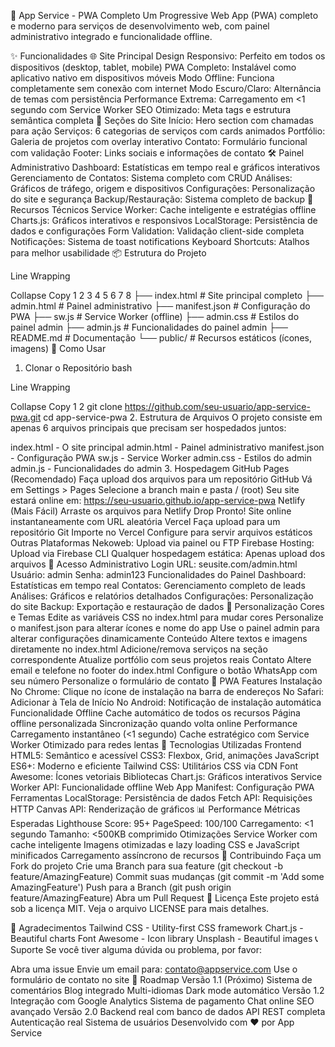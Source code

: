 🚀 App Service - PWA Completo
Um Progressive Web App (PWA) completo e moderno para serviços de desenvolvimento web, com painel administrativo integrado e funcionalidade offline.

✨ Funcionalidades
🌐 Site Principal
Design Responsivo: Perfeito em todos os dispositivos (desktop, tablet, mobile)
PWA Completo: Instalável como aplicativo nativo em dispositivos móveis
Modo Offline: Funciona completamente sem conexão com internet
Modo Escuro/Claro: Alternância de temas com persistência
Performance Extrema: Carregamento em <1 segundo com Service Worker
SEO Otimizado: Meta tags e estrutura semântica completa
📱 Seções do Site
Início: Hero section com chamadas para ação
Serviços: 6 categorias de serviços com cards animados
Portfólio: Galeria de projetos com overlay interativo
Contato: Formulário funcional com validação
Footer: Links sociais e informações de contato
🛠️ Painel Administrativo
Dashboard: Estatísticas em tempo real e gráficos interativos
Gerenciamento de Contatos: Sistema completo com CRUD
Análises: Gráficos de tráfego, origem e dispositivos
Configurações: Personalização do site e segurança
Backup/Restauração: Sistema completo de backup
🎨 Recursos Técnicos
Service Worker: Cache inteligente e estratégias offline
Charts.js: Gráficos interativos e responsivos
LocalStorage: Persistência de dados e configurações
Form Validation: Validação client-side completa
Notificações: Sistema de toast notifications
Keyboard Shortcuts: Atalhos para melhor usabilidade
📦 Estrutura do Projeto

Line Wrapping

Collapse
Copy
1
2
3
4
5
6
7
8
├── index.html          # Site principal completo
├── admin.html          # Painel administrativo
├── manifest.json       # Configuração do PWA
├── sw.js              # Service Worker (offline)
├── admin.css          # Estilos do painel admin
├── admin.js           # Funcionalidades do painel admin
├── README.md          # Documentação
└── public/            # Recursos estáticos (ícones, imagens)
🚀 Como Usar
1. Clonar o Repositório
bash

Line Wrapping

Collapse
Copy
1
2
git clone https://github.com/seu-usuario/app-service-pwa.git
cd app-service-pwa
2. Estrutura de Arquivos
O projeto consiste em apenas 6 arquivos principais que precisam ser hospedados juntos:

index.html - O site principal
admin.html - Painel administrativo
manifest.json - Configuração PWA
sw.js - Service Worker
admin.css - Estilos do admin
admin.js - Funcionalidades do admin
3. Hospedagem
GitHub Pages (Recomendado)
Faça upload dos arquivos para um repositório GitHub
Vá em Settings > Pages
Selecione a branch main e pasta / (root)
Seu site estará online em: https://seu-usuario.github.io/app-service-pwa
Netlify (Mais Fácil)
Arraste os arquivos para Netlify Drop
Pronto! Site online instantaneamente com URL aleatória
Vercel
Faça upload para um repositório Git
Importe no Vercel
Configure para servir arquivos estáticos
Outras Plataformas
Nekoweb: Upload via painel ou FTP
Firebase Hosting: Upload via Firebase CLI
Qualquer hospedagem estática: Apenas upload dos arquivos
🔐 Acesso Administrativo
Login
URL: seusite.com/admin.html
Usuário: admin
Senha: admin123
Funcionalidades do Painel
Dashboard: Estatísticas em tempo real
Contatos: Gerenciamento completo de leads
Análises: Gráficos e relatórios detalhados
Configurações: Personalização do site
Backup: Exportação e restauração de dados
🎨 Personalização
Cores e Temas
Edite as variáveis CSS no index.html para mudar cores
Personalize o manifest.json para alterar ícones e nome do app
Use o painel admin para alterar configurações dinamicamente
Conteúdo
Altere textos e imagens diretamente no index.html
Adicione/remova serviços na seção correspondente
Atualize portfólio com seus projetos reais
Contato
Altere email e telefone no footer do index.html
Configure o botão WhatsApp com seu número
Personalize o formulário de contato
📱 PWA Features
Instalação
No Chrome: Clique no ícone de instalação na barra de endereços
No Safari: Adicionar à Tela de Início
No Android: Notificação de instalação automática
Funcionalidade Offline
Cache automático de todos os recursos
Página offline personalizada
Sincronização quando volta online
Performance
Carregamento instantâneo (<1 segundo)
Cache estratégico com Service Worker
Otimizado para redes lentas
🔧 Tecnologias Utilizadas
Frontend
HTML5: Semântico e acessível
CSS3: Flexbox, Grid, animações
JavaScript ES6+: Moderno e eficiente
Tailwind CSS: Utilitários CSS via CDN
Font Awesome: Ícones vetoriais
Bibliotecas
Chart.js: Gráficos interativos
Service Worker API: Funcionalidade offline
Web App Manifest: Configuração PWA
Ferramentas
LocalStorage: Persistência de dados
Fetch API: Requisições HTTP
Canvas API: Renderização de gráficos
📊 Performance
Métricas Esperadas
Lighthouse Score: 95+
PageSpeed: 100/100
Carregamento: <1 segundo
Tamanho: <500KB comprimido
Otimizações
Service Worker com cache inteligente
Imagens otimizadas e lazy loading
CSS e JavaScript minificados
Carregamento assíncrono de recursos
🤝 Contribuindo
Faça um Fork do projeto
Crie uma Branch para sua feature (git checkout -b feature/AmazingFeature)
Commit suas mudanças (git commit -m 'Add some AmazingFeature')
Push para a Branch (git push origin feature/AmazingFeature)
Abra um Pull Request
📝 Licença
Este projeto está sob a licença MIT. Veja o arquivo LICENSE para mais detalhes.

🙏 Agradecimentos
Tailwind CSS - Utility-first CSS framework
Chart.js - Beautiful charts
Font Awesome - Icon library
Unsplash - Beautiful images
📞 Suporte
Se você tiver alguma dúvida ou problema, por favor:

Abra uma issue
Envie um email para: contato@appservice.com
Use o formulário de contato no site
🎯 Roadmap
Versão 1.1 (Próximo)
 Sistema de comentários
 Blog integrado
 Multi-idiomas
 Dark mode automático
Versão 1.2
 Integração com Google Analytics
 Sistema de pagamento
 Chat online
 SEO avançado
Versão 2.0
 Backend real com banco de dados
 API REST completa
 Autenticação real
 Sistema de usuários
Desenvolvido com ❤️ por App Service